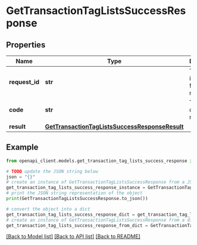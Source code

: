 # GetTransactionTagListsSuccessResponse


## Properties

Name | Type | Description | Notes
------------ | ------------- | ------------- | -------------
**request_id** | **str** | The unique identifier for the request. | 
**code** | **str** | The status code of the response. | 
**result** | [**GetTransactionTagListsSuccessResponseResult**](GetTransactionTagListsSuccessResponseResult.md) |  | 

## Example

```python
from openapi_client.models.get_transaction_tag_lists_success_response import GetTransactionTagListsSuccessResponse

# TODO update the JSON string below
json = "{}"
# create an instance of GetTransactionTagListsSuccessResponse from a JSON string
get_transaction_tag_lists_success_response_instance = GetTransactionTagListsSuccessResponse.from_json(json)
# print the JSON string representation of the object
print(GetTransactionTagListsSuccessResponse.to_json())

# convert the object into a dict
get_transaction_tag_lists_success_response_dict = get_transaction_tag_lists_success_response_instance.to_dict()
# create an instance of GetTransactionTagListsSuccessResponse from a dict
get_transaction_tag_lists_success_response_from_dict = GetTransactionTagListsSuccessResponse.from_dict(get_transaction_tag_lists_success_response_dict)
```
[[Back to Model list]](../README.md#documentation-for-models) [[Back to API list]](../README.md#documentation-for-api-endpoints) [[Back to README]](../README.md)


